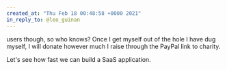 ```yaml
---
created_at: "Thu Feb 18 00:48:58 +0000 2021"
in_reply_to: @leo_guinan
---
```


users though, so who knows? Once I get myself out of the hole I have dug myself, I will donate however much I raise through the PayPal link to charity.

Let's see how fast we can build a SaaS application.